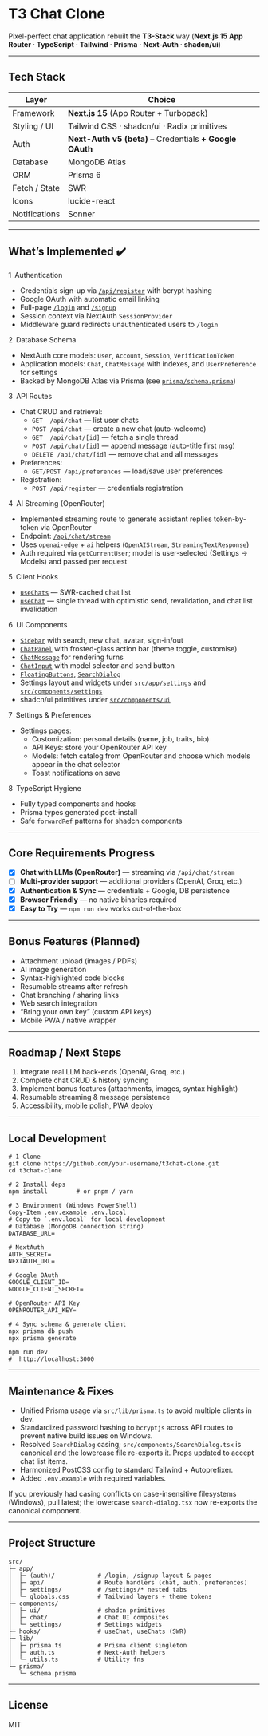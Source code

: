 # T3 Chat Clone

Pixel-perfect chat application rebuilt the **T3-Stack** way
(**Next.js 15 App Router · TypeScript · Tailwind · Prisma · Next-Auth · shadcn/ui**)

---

## Tech Stack

| Layer         | Choice                                                   |
| ------------- | -------------------------------------------------------- |
| Framework     | **Next.js 15** (App Router + Turbopack)                  |
| Styling / UI  | Tailwind CSS · shadcn/ui · Radix primitives              |
| Auth          | **Next-Auth v5 (beta)** – Credentials **+ Google OAuth** |
| Database      | MongoDB Atlas                                            |
| ORM           | Prisma 6                                                 |
| Fetch / State | SWR                                                      |
| Icons         | lucide-react                                             |
| Notifications | Sonner                                                   |

---

## What’s Implemented ✔️

1 Authentication

- Credentials sign-up via [`/api/register`](src/app/api/register/route.ts) with bcrypt hashing
- Google OAuth with automatic email linking
- Full-page [`/login`](<src/app/(auth)/login/page.tsx>) and [`/signup`](<src/app/(auth)/signup/page.tsx>)
- Session context via NextAuth `SessionProvider`
- Middleware guard redirects unauthenticated users to `/login`

2 Database Schema

- NextAuth core models: `User`, `Account`, `Session`, `VerificationToken`
- Application models: `Chat`, `ChatMessage` with indexes, and `UserPreference` for settings
- Backed by MongoDB Atlas via Prisma (see [`prisma/schema.prisma`](prisma/schema.prisma))

3 API Routes

- Chat CRUD and retrieval:
  - `GET  /api/chat` — list user chats
  - `POST /api/chat` — create a new chat (auto-welcome)
  - `GET  /api/chat/[id]` — fetch a single thread
  - `POST /api/chat/[id]` — append message (auto-title first msg)
  - `DELETE /api/chat/[id]` — remove chat and all messages
- Preferences:
  - `GET/POST /api/preferences` — load/save user preferences
- Registration:
  - `POST /api/register` — credentials registration

4 AI Streaming (OpenRouter)

- Implemented streaming route to generate assistant replies token-by-token via OpenRouter
- Endpoint: [`/api/chat/stream`](src/app/api/chat/stream/route.ts)
- Uses `openai-edge` + `ai` helpers (`OpenAIStream`, `StreamingTextResponse`)
- Auth required via `getCurrentUser`; model is user-selected (Settings → Models) and passed per request

5 Client Hooks

- [`useChats`](src/hooks/useChats.ts) — SWR-cached chat list
- [`useChat`](src/hooks/useChat.ts) — single thread with optimistic send, revalidation, and chat list invalidation

6 UI Components

- [`Sidebar`](src/components/Sidebar.tsx) with search, new chat, avatar, sign-in/out
- [`ChatPanel`](src/components/ChatPanel.tsx) with frosted-glass action bar (theme toggle, customise)
- [`ChatMessage`](src/components/ChatMessage.tsx) for rendering turns
- [`ChatInput`](src/components/ChatInput.tsx) with model selector and send button
- [`FloatingButtons`](src/components/FloatingButtons.tsx), [`SearchDialog`](src/components/SearchDialog.tsx)
- Settings layout and widgets under [`src/app/settings`](src/app/settings/) and [`src/components/settings`](src/components/settings/)
- shadcn/ui primitives under [`src/components/ui`](src/components/ui)

7 Settings & Preferences

- Settings pages:
  - Customization: personal details (name, job, traits, bio)
  - API Keys: store your OpenRouter API key
  - Models: fetch catalog from OpenRouter and choose which models appear in the chat selector
  - Toast notifications on save

8 TypeScript Hygiene

- Fully typed components and hooks
- Prisma types generated post-install
- Safe `forwardRef` patterns for shadcn components

---

## Core Requirements Progress

- [x] **Chat with LLMs (OpenRouter)** — streaming via `/api/chat/stream`
- [ ] **Multi-provider support** — additional providers (OpenAI, Groq, etc.)
- [x] **Authentication & Sync** — credentials + Google, DB persistence
- [x] **Browser Friendly** — no native binaries required
- [x] **Easy to Try** — `npm run dev` works out-of-the-box

---

## Bonus Features (Planned)

- Attachment upload (images / PDFs)
- AI image generation
- Syntax-highlighted code blocks
- Resumable streams after refresh
- Chat branching / sharing links
- Web search integration
- “Bring your own key” (custom API keys)
- Mobile PWA / native wrapper

---

## Roadmap / Next Steps

1. Integrate real LLM back-ends (OpenAI, Groq, etc.)
2. Complete chat CRUD & history syncing
3. Implement bonus features (attachments, images, syntax highlight)
4. Resumable streaming & message persistence
5. Accessibility, mobile polish, PWA deploy

---

## Local Development

```
# 1 Clone
git clone https://github.com/your-username/t3chat-clone.git
cd t3chat-clone
```

```
# 2 Install deps
npm install        # or pnpm / yarn
```

```
# 3 Environment (Windows PowerShell)
Copy-Item .env.example .env.local
# Copy to `.env.local` for local development
# Database (MongoDB connection string)
DATABASE_URL=

# NextAuth
AUTH_SECRET=
NEXTAUTH_URL=

# Google OAuth
GOOGLE_CLIENT_ID=
GOOGLE_CLIENT_SECRET=

# OpenRouter API Key
OPENROUTER_API_KEY=
```

```
# 4 Sync schema & generate client
npx prisma db push
npx prisma generate
```

```# 5 Run dev server
npm run dev
#  http://localhost:3000
```

---

## Maintenance & Fixes

- Unified Prisma usage via `src/lib/prisma.ts` to avoid multiple clients in dev.
- Standardized password hashing to `bcryptjs` across API routes to prevent native build issues on Windows.
- Resolved `SearchDialog` casing; `src/components/SearchDialog.tsx` is canonical and the lowercase file re-exports it. Props updated to accept chat list items.
- Harmonized PostCSS config to standard Tailwind + Autoprefixer.
- Added `.env.example` with required variables.

If you previously had casing conflicts on case-insensitive filesystems (Windows), pull latest; the lowercase `search-dialog.tsx` now re-exports the canonical component.

---

## Project Structure

```
src/
├─ app/
│  ├─ (auth)/            # /login, /signup layout & pages
│  ├─ api/               # Route handlers (chat, auth, preferences)
│  ├─ settings/          # /settings/* nested tabs
│  └─ globals.css        # Tailwind layers + theme tokens
├─ components/
│  ├─ ui/                # shadcn primitives
│  ├─ chat/              # Chat UI composites
│  └─ settings/          # Settings widgets
├─ hooks/                # useChat, useChats (SWR)
├─ lib/
│  ├─ prisma.ts          # Prisma client singleton
│  ├─ auth.ts            # Next-Auth helpers
│  └─ utils.ts           # Utility fns
└─ prisma/
   └─ schema.prisma
```

---

## License

MIT
